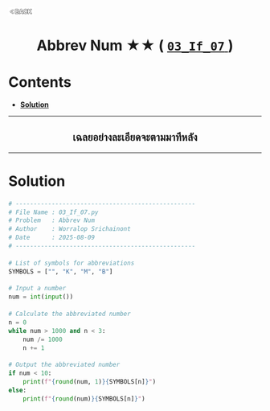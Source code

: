 <p align="left">
  <a href="../README.md">
    <img src="../../Z99-OTHERS/00-common/00-back.png" style="width:10%">
  </a>
</p>

<div align="center">
  <h1>
    Abbrev Num ★★ (
      <a href="https://drive.google.com/file/d/1mDTCZmWLDeGtuSMLp3g2CcJFYdxafpjL/view?usp=drive_link">
        <code>03_If_07</code>
      </a>
    )
  </h1>
</div>

# Contents

-   [**Solution**](#solution)

---

<div align="center">
  <h2>เฉลยอย่างละเอียดจะตามมาทีหลัง</h2>
</div>

---

# Solution

```python
# --------------------------------------------------
# File Name : 03_If_07.py
# Problem   : Abbrev Num
# Author    : Worralop Srichainont
# Date      : 2025-08-09
# --------------------------------------------------

# List of symbols for abbreviations
SYMBOLS = ["", "K", "M", "B"]

# Input a number
num = int(input())

# Calculate the abbreviated number
n = 0
while num > 1000 and n < 3:
    num /= 1000
    n += 1

# Output the abbreviated number
if num < 10:
    print(f"{round(num, 1)}{SYMBOLS[n]}")
else:
    print(f"{round(num)}{SYMBOLS[n]}")
```
